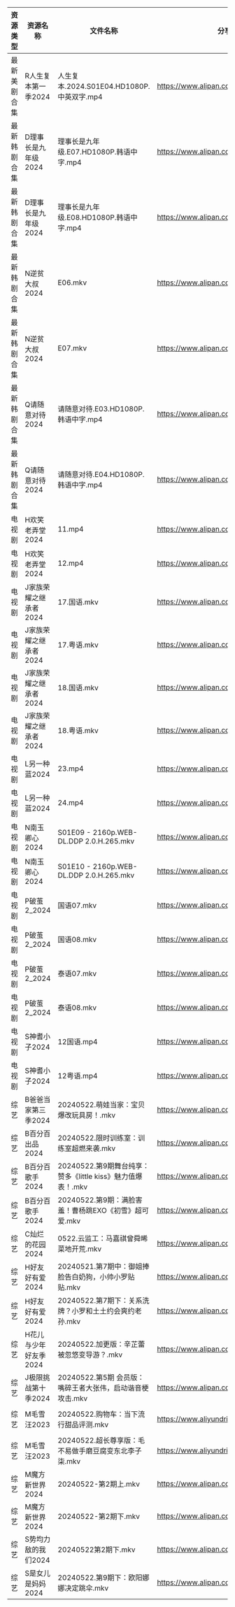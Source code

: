 | 资源类型   | 资源名称          | 文件名称                                       | 分享链接                                      | 更新时间                |
| ------ | ------------- | ------------------------------------------ | ----------------------------------------- | ------------------- |
| 最新美剧合集 | R人生复本第一季2024  | 人生复本.2024.S01E04.HD1080P.中英双字.mp4          | https://www.alipan.com/s/tHTSR2SQ9iq      | 2024-05-22 14:08:05 |
| 最新韩剧合集 | D理事长是九年级2024  | 理事长是九年级.E07.HD1080P.韩语中字.mp4               | https://www.alipan.com/s/bynE3FP7dyz      | 2024-05-22 00:05:26 |
| 最新韩剧合集 | D理事长是九年级2024  | 理事长是九年级.E08.HD1080P.韩语中字.mp4               | https://www.alipan.com/s/bynE3FP7dyz      | 2024-05-22 00:05:26 |
| 最新韩剧合集 | N逆贫大叔2024     | E06.mkv                                    | https://www.alipan.com/s/dwAUEro9ajn      | 2024-05-22 16:09:01 |
| 最新韩剧合集 | N逆贫大叔2024     | E07.mkv                                    | https://www.alipan.com/s/dwAUEro9ajn      | 2024-05-22 16:09:01 |
| 最新韩剧合集 | Q请随意对待2024    | 请随意对待.E03.HD1080P.韩语中字.mp4                 | https://www.alipan.com/s/iJ1hfG7FjwZ      | 2024-05-22 18:07:28 |
| 最新韩剧合集 | Q请随意对待2024    | 请随意对待.E04.HD1080P.韩语中字.mp4                 | https://www.alipan.com/s/iJ1hfG7FjwZ      | 2024-05-22 18:07:27 |
| 电视剧    | H欢笑老弄堂2024    | 11.mp4                                     | https://www.alipan.com/s/aQHrpgJiHnZ      | 2024-05-22 14:05:42 |
| 电视剧    | H欢笑老弄堂2024    | 12.mp4                                     | https://www.alipan.com/s/aQHrpgJiHnZ      | 2024-05-22 14:05:41 |
| 电视剧    | J家族荣耀之继承者2024 | 17.国语.mkv                                  | https://www.alipan.com/s/nQdG1mVtEPN      | 2024-05-22 14:05:51 |
| 电视剧    | J家族荣耀之继承者2024 | 17.粤语.mkv                                  | https://www.alipan.com/s/nQdG1mVtEPN      | 2024-05-22 14:05:51 |
| 电视剧    | J家族荣耀之继承者2024 | 18.国语.mkv                                  | https://www.alipan.com/s/nQdG1mVtEPN      | 2024-05-22 14:05:50 |
| 电视剧    | J家族荣耀之继承者2024 | 18.粤语.mkv                                  | https://www.alipan.com/s/nQdG1mVtEPN      | 2024-05-22 14:05:50 |
| 电视剧    | L另一种蓝2024     | 23.mp4                                     | https://www.alipan.com/s/35EvvpwSGdk      | 2024-05-22 00:06:31 |
| 电视剧    | L另一种蓝2024     | 24.mp4                                     | https://www.alipan.com/s/35EvvpwSGdk      | 2024-05-22 00:06:30 |
| 电视剧    | N南玉卿心2024     | S01E09 - 2160p.WEB-DL.DDP 2.0.H.265.mkv    | https://www.alipan.com/s/TwkuXQKfGqm      | 2024-05-22 16:08:53 |
| 电视剧    | N南玉卿心2024     | S01E10 - 2160p.WEB-DL.DDP 2.0.H.265.mkv    | https://www.alipan.com/s/TwkuXQKfGqm      | 2024-05-22 16:08:53 |
| 电视剧    | P破茧2_2024     | 国语07.mkv                                   | https://www.alipan.com/s/FL9GZXhVoDa      | 2024-05-22 14:07:46 |
| 电视剧    | P破茧2_2024     | 国语08.mkv                                   | https://www.alipan.com/s/FL9GZXhVoDa      | 2024-05-22 14:07:46 |
| 电视剧    | P破茧2_2024     | 泰语07.mkv                                   | https://www.alipan.com/s/FL9GZXhVoDa      | 2024-05-22 14:07:45 |
| 电视剧    | P破茧2_2024     | 泰语08.mkv                                   | https://www.alipan.com/s/FL9GZXhVoDa      | 2024-05-22 14:07:45 |
| 电视剧    | S神耆小子2024     | 12国语.mp4                                   | https://www.alipan.com/s/YUHzska9nMA      | 2024-05-22 00:07:46 |
| 电视剧    | S神耆小子2024     | 12粤语.mp4                                   | https://www.alipan.com/s/YUHzska9nMA      | 2024-05-22 00:07:46 |
| 综艺     | B爸爸当家第三季2024  | 20240522.萌娃当家：宝贝爆改玩具房！.mkv                 | https://www.alipan.com/s/CZcWZGAe35k      | 2024-05-22 16:11:18 |
| 综艺     | B百分百出品2024    | 20240522.限时训练室：训练室超燃来袭.mkv                 | https://www.alipan.com/s/N2RcoMVTDZC      | 2024-05-22 16:11:21 |
| 综艺     | B百分百歌手2024    | 20240522.第9期舞台纯享：赞多《little kiss》魅力值爆表！.mkv | https://www.alipan.com/s/Mx8hzxySwye      | 2024-05-22 14:10:30 |
| 综艺     | B百分百歌手2024    | 20240522.第9期：满脸害羞！曹杨跳EXO《初雪》超可爱.mkv        | https://www.alipan.com/s/Mx8hzxySwye      | 2024-05-22 16:11:24 |
| 综艺     | C灿烂的花园2024    | 0522.云监工：马嘉祺曾舜晞菜地开荒.mkv                    | https://www.alipan.com/s/cusw5oJaLFV      | 2024-05-22 14:10:38 |
| 综艺     | H好友好有爱2024    | 20240521.第7期中：御姐捧脸告白奶狗，小帅小罗贴贴.mkv          | https://www.alipan.com/s/uBGk49PACNT      | 2024-05-22 00:10:08 |
| 综艺     | H好友好有爱2024    | 20240522.第7期下：关系洗牌？小罗和土土约会爽约老孙.mkv         | https://www.alipan.com/s/uBGk49PACNT      | 2024-05-22 16:11:44 |
| 综艺     | H花儿与少年好友季2024 | 20240522.加更版：辛芷蕾被忽悠变导游？.mkv                | https://www.alipan.com/s/F192eKH9dMy      | 2024-05-22 14:10:55 |
| 综艺     | J极限挑战第十季2024  | 20240522.第5期 会员版：嘴碎王者大张伟，启动谐音梗攻击.mkv       | https://www.alipan.com/s/AVDbVKDwyT9      | 2024-05-22 14:11:00 |
| 综艺     | M毛雪汪2023      | 20240522.购物车：当下流行甜品评测.mkv                  | https://www.aliyundrive.com/s/asPqfgPRqAg | 2024-05-22 14:11:05 |
| 综艺     | M毛雪汪2023      | 20240522.超长尊享版：毛不易做手磨豆腐变东北李子柒.mkv          | https://www.aliyundrive.com/s/asPqfgPRqAg | 2024-05-22 16:12:00 |
| 综艺     | M魔方新世界2024    | 20240522-第2期上.mkv                          | https://www.alipan.com/s/QX27Hz4Mb8P      | 2024-05-22 14:11:10 |
| 综艺     | M魔方新世界2024    | 20240522-第2期下.mkv                          | https://www.alipan.com/s/QX27Hz4Mb8P      | 2024-05-22 14:11:10 |
| 综艺     | S势均力敌的我们2024  | 20240522第2期下.mkv                           | https://www.alipan.com/s/XsFhEtje2h7      | 2024-05-22 16:12:25 |
| 综艺     | S是女儿是妈妈2024   | 20240522.第9期下：欧阳娜娜决定跳伞.mkv                 | https://www.alipan.com/s/GGFq6YSak3R      | 2024-05-22 14:11:43 |
